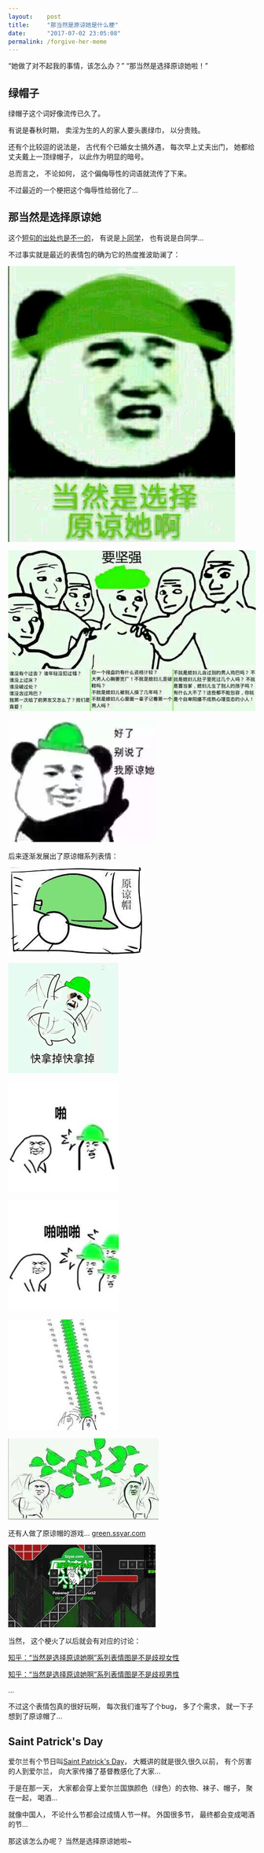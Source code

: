 ```yaml
---
layout:    post
title:     "那当然是原谅她是什么梗"
date:      "2017-07-02 23:05:08"
permalink: /forgive-her-meme
---
```


“她做了对不起我的事情，该怎么办？”
“那当然是选择原谅她啦！”

<!--MORE-->

## 绿帽子

绿帽子这个词好像流传已久了。

有说是春秋时期，
卖淫为生的人的家人要头裹绿巾，
以分贵贱。

还有个比较逗的说法是，
古代有个已婚女士搞外遇，
每次早上丈夫出门，
她都给丈夫戴上一顶绿帽子，
以此作为明显的暗号。

总而言之，
不论如何，
这个偏侮辱性的词语就流传了下来。

不过最近的一个梗把这个侮辱性给弱化了…


## 那当然是选择原谅她

这个[短句的出处也是不一的][moe-forgive]，
有说是[卜同学][pis]，
也有说是白同学…

不过事实就是最近的表情包的确为它的热度推波助澜了：

![of-course][of-course]

![be-strong][be-strong]

![enough][enough]

后来逐渐发展出了原谅帽系列表情：

![hat][hat]

![take-my-hat][take-my-hat]

![hat-pa][hat-pa]

![hat-papapa][hat-papapa]

![hat-ulti-pa][hat-ulti-pa]

![hat-fight][hat-fight]

还有人做了原谅帽的游戏…
[green.ssyar.com][green-game]

![hat-game][hat-game]

当然，
这个梗火了以后就会有对应的讨论：

[知乎：“当然是选择原谅她啊”系列表情图是不是歧视女性][discriminate-girl]

[知乎：“当然是选择原谅她啊”系列表情图是不是歧视男性][discriminate-boy]

...

不过这个表情包真的很好玩啊，
每次我们谁写了个bug，
多了个需求，
就一下子想到了原谅帽了…


## Saint Patrick's Day

爱尔兰有个节日叫[Saint Patrick's Day][sp-day]，
大概讲的就是很久很久以前，
有个厉害的人到爱尔兰，
向大家传播了基督教感化了大家…

于是在那一天，
大家都会穿上爱尔兰国旗颜色（绿色）的衣物、袜子、帽子，
聚在一起，
喝酒…

就像中国人，
不论什么节都会过成情人节一样。
外国很多节，
最终都会变成喝酒的节…

那这该怎么办呢？
当然是选择原谅她啦~

[moe-forgive]: https://zh.moegirl.org/zh-hans/%E5%BD%93%E7%84%B6%E6%98%AF%E9%80%89%E6%8B%A9%E5%8E%9F%E8%B0%85%E5%A5%B9
[pis]: https://www.douyu.com/pis
[green-game]: https://green.ssyar.com/
[discriminate-girl]: https://www.zhihu.com/question/58602662
[discriminate-boy]: https://www.zhihu.com/question/58756792
[sp-day]: https://en.wikipedia.org/wiki/Saint_Patrick%27s_Day

[of-course]: /assets/pics/forgive/of_course.jpg
[be-strong]: /assets/pics/forgive/be_strong.jpg
[enough]: /assets/pics/forgive/enough.jpg
[hat]: /assets/pics/forgive/hat.jpg
[take-my-hat]: /assets/pics/forgive/take_my_hat.jpg
[hat-pa]: /assets/pics/forgive/hat_pa.jpg
[hat-papapa]: /assets/pics/forgive/hat_papapa.jpg
[hat-ulti-pa]: /assets/pics/forgive/hat_ulti_pa.jpg
[hat-fight]: /assets/pics/forgive/hat_fight.jpg
[hat-game]: /assets/pics/forgive/hat_game.jpg

